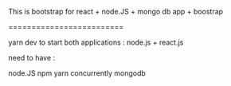 This is bootstrap for react + node.JS + mongo db app + boostrap

=========================

yarn dev to start both applications : node.js + react.js


need to have :

node.JS
npm 
yarn
concurrently
mongodb
